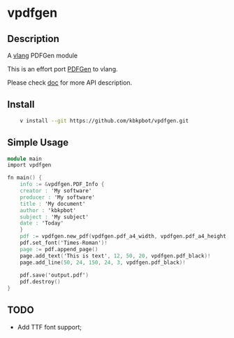 # vpdfgen
## Description
A [vlang](https://github.com/vlang/v) PDFGen module

This is an effort port [PDFGen](https://github.com/AndreRenaud/PDFGen) to vlang.

Please check [doc](https://github.com/kbkpbot/vpdfgen/doc/vpdfgen.md) for more API description.

## Install

```sh
	v install --git https://github.com/kbkpbot/vpdfgen.git
```


## Simple Usage

```v
module main
import vpdfgen

fn main() {
	info := &vpdfgen.PDF_Info {
	creator : 'My software'
	producer : 'My software'
	title : 'My document'
	author : 'kbkpbot' 
	subject : 'My subject'
	date : 'Today'
	}
	pdf := vpdfgen.new_pdf(vpdfgen.pdf_a4_width, vpdfgen.pdf_a4_height, info)!
	pdf.set_font('Times-Roman')!
    page := pdf.append_page()
    page.add_text('This is text', 12, 50, 20, vpdfgen.pdf_black)!
    page.add_line(50, 24, 150, 24, 3, vpdfgen.pdf_black)!
    
	pdf.save('output.pdf')
    pdf.destroy()
}

```

## TODO

- Add TTF font support;
